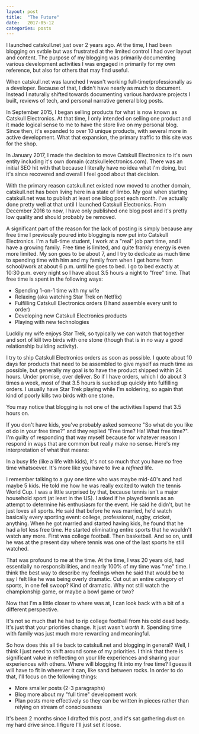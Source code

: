 ```yaml
---
layout: post
title:  "The Future"
date:   2017-05-12
categories: posts
---
```


I launched catskull.net just over 2 years ago. At the time, I had been blogging on svtble but was frustrated at the limited control I had over layout and content. The purpose of my blogging was primarily documenting various development activities I was engaged in primarily for my own reference, but also for others that may find useful.

When catskull.net was launched I wasn't working full-time/professionally as a developer. Because of that, I didn't have nearly as much to document. Instead I naturally shifted towards documenting various hardware projects I built, reviews of tech, and personal narrative general blog posts.

In September 2015, I began selling products for what is now known as Catskull Electronics. At that time, I only intended on selling one product and it made logical sense to me to have the store live on my personal blog. Since then, it's expanded to over 10 unique products, with several more in active development. What that expansion, the primary traffic to this site was for the shop.

In January 2017, I made the decision to move Catskull Electronics to it's own entity including it's own domain (catskullelectronics.com). There was an initial SEO hit with that because I literally have no idea what I'm doing, but it's since recovered and overall I feel good about that decision.

With the primary reason catskull.net existed now moved to another domain, catskull.net has been living here in a state of limbo. My goal when starting catskull.net was to publish at least one blog post each month. I've actually done pretty well at that until I launched Catskull Electronics. From December 2016 to now, I have only published one blog post and it's pretty low quality and should probably be removed.

A significant part of the reason for the lack of posting is simply because any free time I previously poured into blogging is now put into Catskull Electronics. I'm a full-time student, I work at a "real" job part time, and I have a growing family. Free time is limited, and quite frankly energy is even more limited. My son goes to be about 7, and I try to dedicate as much time to spending time with him and my family from when I get home from school/work at about 6 p.m. until he goes to bed. I go to bed exactly at 10:30 p.m. every night so I have about 3.5 hours a night to "free" time. That free time is spent in the following ways:

- Spending 1-on-1 time with my wife
- Relaxing (aka watching Star Trek on Netflix)
- Fulfilling Catskull Electronics orders (I hand assemble every unit to order)
- Developing new Catskull Electronics products
- Playing with new technologies

Luckily my wife enjoys Star Trek, so typically we can watch that together and sort of kill two birds with one stone (though that is in no way a good relationship building activity).

I try to ship Catskull Electronics orders as soon as possible. I quote about 10 days for products that need to be assembled to give myself as much time as possible, but generally my goal is to have the product shipped within 24 hours. Under promise, over deliver. So if I have orders, which I do about 3 times a week, most of that 3.5 hours is sucked up quickly into fulfilling orders. I usually have Star Trek playing while I'm soldering, so again that kind of poorly kills two birds with one stone.

You may notice that blogging is not one of the activities I spend that 3.5 hours on.

If you don't have kids, you've probably asked someone "So what do you like ot do in your free time?" and they replied "Free time? Ha! What free time?". I'm guilty of responding that way myself because for whatever reason I respond in ways that are common but really make no sense. Here's my interpretation of what that means:

In a busy life (like a life with kids), it's not so much that you have _no_ free time whatsoever. It's more like you have to live a _refined_ life.

I remember talking to a guy one time who was maybe mid-40's and had maybe 5 kids. He told me how he was really excited to watch the tennis World Cup. I was a little surprised by that, because tennis isn't a major household sport (at least in the US). I asked if he played tennis as an attempt to determine his enthusiasm for the event. He said he didn't, but he just loves all sports. He said that before he was married, he'd watch basically every sporting event: college, professional, rugby, cricket, anything. When he got married and started having kids, he found that he had a lot less free time. He started eliminating entire sports that he wouldn't watch any more. First was college football. Then basketball. And so on, until he was at the present day where tennis was one of the last sports he still watched.

That was profound to me at the time. At the time, I was 20 years old, had essentially no responsibilities, and nearly 100% of my time was "me" time. I think the best way to describe my feelings when he said that would be to say I felt like he was being overly dramatic. Cut out an entire category of sports, in one fell swoop? Kind of dramatic. Why not still watch the championship game, or maybe a bowl game or two?

Now that I'm a little closer to where was at, I can look back with a bit of a different perspective.

It's not so much that he had to rip college football from his cold dead body. It's just that your priorities change. It just wasn't _worth_ it. Spending time with family was just much more rewarding and meaningful.

So how does this all tie back to catskull.net and blogging in general? Well, I think I just need to shift around some of my priorities. I think that there is significant value in reflecting on your life experiences and sharing your experiences with others. Where will blogging fit into my free time? I guess it will have to fit in wherever it can, like sand between rocks. In order to do that, I'll focus on the following things:

- More smaller posts (2-3 paragraphs)
- Blog more about my "full time" development work
- Plan posts more effectively so they can be written in pieces rather than relying on stream of consciousness

It's been 2 months since I drafted this post, and it's sat gathering dust on my hard drive since. I figure I'll just set it loose.
